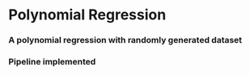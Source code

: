 # Polynomial Regression
### A polynomial regression with randomly generated dataset
###  Pipeline implemented